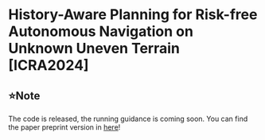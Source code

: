 # History-Aware Planning for Risk-free Autonomous Navigation on Unknown Uneven Terrain [ICRA2024]
## ⭐Note
The code is released, the running guidance is coming soon. You can find the paper preprint version in [here](./doc/HAP_paper.pdf)!

